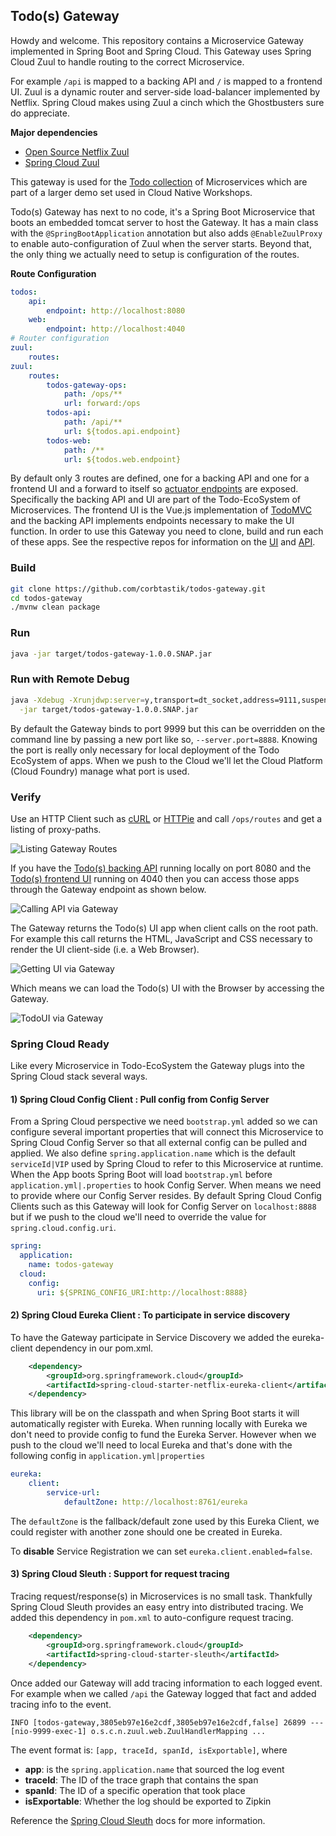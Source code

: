 ## Todo(s) Gateway

Howdy and welcome.  This repository contains a Microservice Gateway implemented in Spring Boot and Spring Cloud.  This Gateway uses Spring Cloud Zuul to handle routing to the correct Microservice.

For example ``/api`` is mapped to a backing API and ``/`` is mapped to a frontend UI.  Zuul is a dynamic router and server-side load-balancer implemented by Netflix.  Spring Cloud makes using Zuul a cinch which the Ghostbusters sure do appreciate.

**Major dependencies**
* [Open Source Netflix Zuul](https://github.com/Netflix/zuul)
* [Spring Cloud Zuul]()

This gateway is used for the [Todo collection](https://github.com/corbtastik/todo-ecosystem) of Microservices which are part of a larger demo set used in Cloud Native Workshops.

Todo(s) Gateway has next to no code, it's a Spring Boot Microservice that boots an embedded tomcat server to host the Gateway.  It has a main class with the ``@SpringBootApplication`` annotation but also adds ``@EnableZuulProxy`` to enable auto-configuration of Zuul when the server starts.  Beyond that, the only thing we actually need to setup is configuration of the routes.

**Route Configuration**

```yml
todos:
    api:
        endpoint: http://localhost:8080    
    web:
        endpoint: http://localhost:4040
# Router configuration
zuul:
    routes:
zuul:
    routes:
        todos-gateway-ops:
            path: /ops/**
            url: forward:/ops    
        todos-api:
            path: /api/**
            url: ${todos.api.endpoint}            
        todos-web:
            path: /**
            url: ${todos.web.endpoint}
```

By default only 3 routes are defined, one for a backing API and one for a frontend UI and a forward to itself so [actuator endpoints](https://docs.spring.io/spring-boot/docs/current/reference/html/production-ready-endpoints.html) are exposed.  Specifically the backing API and UI are part of the Todo-EcoSystem of Microservices.  The frontend UI is the Vue.js implementation of [TodoMVC](http://todomvc.com/examples/vue/) and the backing API implements endpoints necessary to make the UI function.  In order to use this Gateway you need to clone, build and run each of these apps.  See the respective repos for information on the [UI](https://github.com/corbtastik/todos-ui) and [API](https://github.com/corbtastik/todos-api).

### Build

```bash
git clone https://github.com/corbtastik/todos-gateway.git
cd todos-gateway
./mvnw clean package
```

### Run 

```bash
java -jar target/todos-gateway-1.0.0.SNAP.jar
```

### Run with Remote Debug 
```bash
java -Xdebug -Xrunjdwp:server=y,transport=dt_socket,address=9111,suspend=n \
  -jar target/todos-gateway-1.0.0.SNAP.jar
```

By default the Gateway binds to port 9999 but this can be overridden on the command line by passing a new port like so, ``--server.port=8888``.  Knowing the port is really only necessary for local deployment of the Todo EcoSystem of apps.  When we push to the Cloud we'll let the Cloud Platform (Cloud Foundry) manage what port is used.

### Verify

Use an HTTP Client such as [cURL](https://curl.haxx.se/) or [HTTPie](https://httpie.org/) and call ``/ops/routes`` and get a listing of proxy-paths.

![Listing Gateway Routes](https://github.com/corbtastik/todos-images/raw/master/todos-gateway-images/todos-gateway-routes.png)

If you have the [Todo(s) backing API](https://github.com/corbtastik/todos-api) running locally on port 8080 and the [Todo(s) frontend UI](https://github.com/corbtastik/todos-ui) running on 4040 then you can access those apps through the Gateway endpoint as shown below.

![Calling API via Gateway](https://github.com/corbtastik/todos-images/raw/master/todos-gateway-images/todos-gateway-api-call.png)

The Gateway returns the Todo(s) UI app when client calls on the root path.  For example this call returns the HTML, JavaScript and CSS necessary to render the UI client-side (i.e. a Web Browser).

![Getting UI via Gateway](https://github.com/corbtastik/todos-images/raw/master/todos-gateway-images/todos-gateway-ui-call.png)

Which means we can load the Todo(s) UI with the Browser by accessing the Gateway.

![TodoUI via Gateway](https://github.com/corbtastik/todos-images/raw/master/todos-gateway-images/todos-gateway-ui.png)

### Spring Cloud Ready

Like every Microservice in Todo-EcoSystem the Gateway plugs into the Spring Cloud stack several ways.

#### 1) Spring Cloud Config Client : Pull config from Config Server

From a Spring Cloud perspective we need ``bootstrap.yml`` added so we can configure several important properties that will connect this Microservice to Spring Cloud Config Server so that all external config can be pulled and applied.  We also define ``spring.application.name`` which is the default ``serviceId|VIP`` used by Spring Cloud to refer to this Microservice at runtime.  When the App boots Spring Boot will load ``bootstrap.yml`` before ``application.yml|.properties`` to hook Config Server.  When means we need to provide where our Config Server resides.  By default Spring Cloud Config Clients such as this Gateway will look for Config Server on ``localhost:8888`` but if we push to the cloud we'll need to override the value for ``spring.cloud.config.uri``.

```yml
spring:
  application:
    name: todos-gateway
  cloud:
    config:
      uri: ${SPRING_CONFIG_URI:http://localhost:8888}
```

#### 2) Spring Cloud Eureka Client : To participate in service discovery

To have the Gateway participate in Service Discovery we added the eureka-client dependency in our pom.xml.

```xml
    <dependency>
        <groupId>org.springframework.cloud</groupId>
        <artifactId>spring-cloud-starter-netflix-eureka-client</artifactId>
    </dependency>
```

This library will be on the classpath and when Spring Boot starts it will automatically register with Eureka.  When running locally with Eureka we don't need to provide config to fund the Eureka Server.  However when we push to the cloud we'll need to local Eureka and that's done with the following config in ``application.yml|properties`` 

```yml
eureka:
    client:
        service-url:
            defaultZone: http://localhost:8761/eureka 
```

The ``defaultZone`` is the fallback/default zone used by this Eureka Client, we could register with another zone should one be created in Eureka.

To **disable** Service Registration we can set ``eureka.client.enabled=false``.

#### 3) Spring Cloud Sleuth : Support for request tracing

Tracing request/response(s) in Microservices is no small task.  Thankfully Spring Cloud Sleuth provides an easy entry into distributed tracing.  We added this dependency in ``pom.xml`` to auto-configure request tracing.

```xml
    <dependency>
        <groupId>org.springframework.cloud</groupId>
        <artifactId>spring-cloud-starter-sleuth</artifactId>
    </dependency>
```

Once added our Gateway will add tracing information to each logged event.  For example when we called ``/api`` the Gateway logged that fact and added tracing info to the event.

```shell
INFO [todos-gateway,3805eb97e16e2cdf,3805eb97e16e2cdf,false] 26899 --- [nio-9999-exec-1] o.s.c.n.zuul.web.ZuulHandlerMapping ...
```

The event format is: ``[app, traceId, spanId, isExportable]``, where

* **app**: is the ``spring.application.name`` that sourced the log event
* **traceId**: The ID of the trace graph that contains the span
* **spanId**: The ID of a specific operation that took place
* **isExportable**: Whether the log should be exported to Zipkin

Reference the [Spring Cloud Sleuth](https://cloud.spring.io/spring-cloud-sleuth/) docs for more information.




















